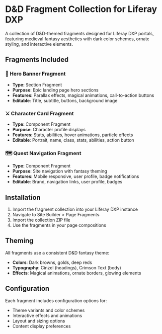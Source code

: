 # D&D Fragment Collection for Liferay DXP

A collection of D&D-themed fragments designed for Liferay DXP portals, featuring medieval fantasy aesthetics with dark color schemes, ornate styling, and interactive elements.

## Fragments Included

### 🏰 Hero Banner Fragment
- **Type**: Section Fragment
- **Purpose**: Epic landing page hero sections
- **Features**: Parallax effects, magical animations, call-to-action buttons
- **Editable**: Title, subtitle, buttons, background image

### ⚔️ Character Card Fragment  
- **Type**: Component Fragment
- **Purpose**: Character profile displays
- **Features**: Stats, abilities, hover animations, particle effects
- **Editable**: Portrait, name, class, stats, abilities, action button

### 🗺️ Quest Navigation Fragment
- **Type**: Component Fragment
- **Purpose**: Site navigation with fantasy theming
- **Features**: Mobile responsive, user profile, badge notifications
- **Editable**: Brand, navigation links, user profile, badges

## Installation

1. Import the fragment collection into your Liferay DXP instance
2. Navigate to Site Builder > Page Fragments
3. Import the collection ZIP file
4. Use the fragments in your page compositions

## Theming

All fragments use a consistent D&D fantasy theme:
- **Colors**: Dark browns, golds, deep reds
- **Typography**: Cinzel (headings), Crimson Text (body)
- **Effects**: Magical animations, ornate borders, glowing elements

## Configuration

Each fragment includes configuration options for:
- Theme variants and color schemes
- Interactive effects and animations
- Layout and sizing options
- Content display preferences
